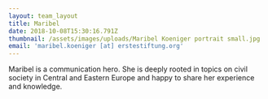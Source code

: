```yaml
---
layout: team_layout
title: Maribel
date: 2018-10-08T15:30:16.791Z
thumbnail: /assets/images/uploads/Maribel Koeniger portrait small.jpg
email: 'maribel.koeniger [at] erstestiftung.org'
---
```

Maribel is a communication hero. She is deeply rooted in topics on civil society in Central and Eastern Europe and happy to share her experience and knowledge.



















